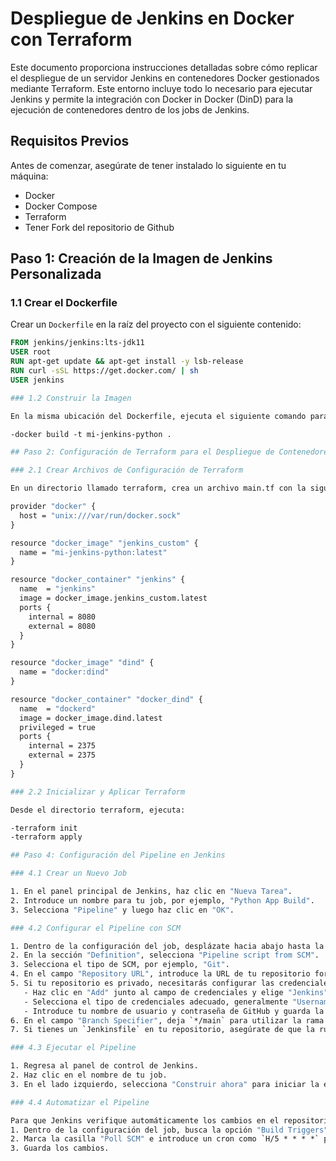 # Despliegue de Jenkins en Docker con Terraform

Este documento proporciona instrucciones detalladas sobre cómo replicar el despliegue de un servidor Jenkins en contenedores Docker gestionados mediante Terraform. Este entorno incluye todo lo necesario para ejecutar Jenkins y permite la integración con Docker in Docker (DinD) para la ejecución de contenedores dentro de los jobs de Jenkins.

## Requisitos Previos

Antes de comenzar, asegúrate de tener instalado lo siguiente en tu máquina:
- Docker
- Docker Compose
- Terraform
- Tener Fork del repositorio de Github

## Paso 1: Creación de la Imagen de Jenkins Personalizada

### 1.1 Crear el Dockerfile

Crear un `Dockerfile` en la raíz del proyecto con el siguiente contenido:

```dockerfile
FROM jenkins/jenkins:lts-jdk11
USER root
RUN apt-get update && apt-get install -y lsb-release
RUN curl -sSL https://get.docker.com/ | sh
USER jenkins

### 1.2 Construir la Imagen

En la misma ubicación del Dockerfile, ejecuta el siguiente comando para construir la imagen:

-docker build -t mi-jenkins-python .

## Paso 2: Configuración de Terraform para el Despliegue de Contenedores

### 2.1 Crear Archivos de Configuración de Terraform

En un directorio llamado terraform, crea un archivo main.tf con la siguiente configuración:

provider "docker" {
  host = "unix:///var/run/docker.sock"
}

resource "docker_image" "jenkins_custom" {
  name = "mi-jenkins-python:latest"
}

resource "docker_container" "jenkins" {
  name  = "jenkins"
  image = docker_image.jenkins_custom.latest
  ports {
    internal = 8080
    external = 8080
  }
}

resource "docker_image" "dind" {
  name = "docker:dind"
}

resource "docker_container" "docker_dind" {
  name  = "dockerd"
  image = docker_image.dind.latest
  privileged = true
  ports {
    internal = 2375
    external = 2375
  }
}

### 2.2 Inicializar y Aplicar Terraform

Desde el directorio terraform, ejecuta:

-terraform init
-terraform apply

## Paso 4: Configuración del Pipeline en Jenkins

### 4.1 Crear un Nuevo Job

1. En el panel principal de Jenkins, haz clic en "Nueva Tarea".
2. Introduce un nombre para tu job, por ejemplo, "Python App Build".
3. Selecciona "Pipeline" y luego haz clic en "OK".

### 4.2 Configurar el Pipeline con SCM

1. Dentro de la configuración del job, desplázate hacia abajo hasta la sección "Pipeline".
2. En la sección "Definition", selecciona "Pipeline script from SCM".
3. Selecciona el tipo de SCM, por ejemplo, "Git".
4. En el campo "Repository URL", introduce la URL de tu repositorio forkeado, algo como `https://github.com/tu-usuario/simple-python-pyinstaller-app.git`.
5. Si tu repositorio es privado, necesitarás configurar las credenciales:
   - Haz clic en "Add" junto al campo de credenciales y elige "Jenkins".
   - Selecciona el tipo de credenciales adecuado, generalmente "Username with password".
   - Introduce tu nombre de usuario y contraseña de GitHub y guarda la configuración.
6. En el campo "Branch Specifier", deja `*/main` para utilizar la rama principal o ajusta según la rama que desees utilizar.
7. Si tienes un `Jenkinsfile` en tu repositorio, asegúrate de que la ruta en el campo "Script Path" sea correcta, generalmente es simplemente `Jenkinsfile` si el archivo está en la raíz del repositorio.

### 4.3 Ejecutar el Pipeline

1. Regresa al panel de control de Jenkins.
2. Haz clic en el nombre de tu job.
3. En el lado izquierdo, selecciona "Construir ahora" para iniciar la ejecución de tu pipeline.

### 4.4 Automatizar el Pipeline

Para que Jenkins verifique automáticamente los cambios en el repositorio y ejecute el pipeline:
1. Dentro de la configuración del job, busca la opción "Build Triggers".
2. Marca la casilla "Poll SCM" e introduce un cron como `H/5 * * * *` para verificar el repositorio cada 5 minutos.
3. Guarda los cambios.

